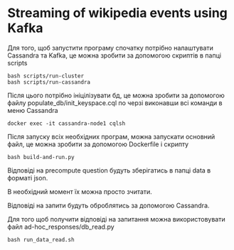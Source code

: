 # Streaming of wikipedia events using Kafka #
Для того, щоб запустити програму спочатку потрібно налаштувати Cassandra 
та Kafka, це можна зробити за допомогою скриптів в папці scripts

```shell
bash scripts/run-cluster
bash scripts/run-cassandra
```

Після цього потрібно ініцілізувати бд, це можна зробити за допомогою файлу
populate_db/init_keyspace.cql по черзі виконавши всі команди в меню Cassandra

```shell
docker exec -it cassandra-node1 cqlsh
```


Після запуску всіх необхідних програм, можна запускати основний файл,
це можна зробити за допомогою Dockerfile і скриптy
```shell
bash build-and-run.py
```

Відповіді на precompute question будуть зберігатись в папці data
в форматі json.

В необхідний момент їх можна просто зчитати.

Відповіді на запити будуть оброблятись за допомогою Cassandra.

Для того щоб получити відповіді на запитання можна використовувати 
файл ad-hoc_responses/db_read.py

```shell
bash run_data_read.sh
```